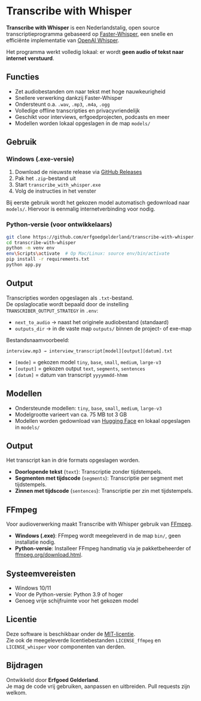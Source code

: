 # Transcribe with Whisper

**Transcribe with Whisper** is een Nederlandstalig, open source transcriptieprogramma gebaseerd op [Faster-Whisper](https://github.com/SYSTRAN/faster-whisper), een snelle en efficiënte implementatie van [OpenAI Whisper](https://github.com/openai/whisper).  

Het programma werkt volledig lokaal: er wordt **geen audio of tekst naar internet verstuurd**.

## Functies

- Zet audiobestanden om naar tekst met hoge nauwkeurigheid
- Snellere verwerking dankzij Faster-Whisper
- Ondersteunt o.a. `.wav`, `.mp3`, `.m4a`, `.ogg`
- Volledige offline transcripties en privacyvriendelijk
- Geschikt voor interviews, erfgoedprojecten, podcasts en meer
- Modellen worden lokaal opgeslagen in de map `models/`

## Gebruik

### Windows (.exe-versie)

1. Download de nieuwste release via [GitHub Releases](https://github.com/erfgoedgelderland/transcribe-with-whisper/releases)  
2. Pak het `.zip`-bestand uit  
3. Start `transcribe_with_whisper.exe`  
4. Volg de instructies in het venster  

Bij eerste gebruik wordt het gekozen model automatisch gedownload naar `models/`. Hiervoor is eenmalig internetverbinding voor nodig. 

### Python-versie (voor ontwikkelaars)

```bash
git clone https://github.com/erfgoedgelderland/transcribe-with-whisper.git
cd transcribe-with-whisper
python -m venv env
env\Scripts\activate  # Op Mac/Linux: source env/bin/activate
pip install -r requirements.txt
python app.py
```

## Output

Transcripties worden opgeslagen als `.txt`-bestand.  
De opslaglocatie wordt bepaald door de instelling `TRANSCRIBER_OUTPUT_STRATEGY` in `.env`:

- `next_to_audio` → naast het originele audiobestand (standaard)  
- `outputs_dir` → in de vaste map `outputs/` binnen de project- of exe-map  

Bestandsnaamvoorbeeld:

```
interview.mp3 → interview_transcript[model][output][datum].txt
```
- `[mode]` = gekozen model `tiny`, `base`, `small`, `medium`, `large-v3`
- `[output]` = gekozen output `text`, `segments`, `sentences`
- `[datum]` = datum van transcript `yyyymmdd-hhmm`

## Modellen

- Ondersteunde modellen: `tiny`, `base`, `small`, `medium`, `large-v3`
- Modelgrootte varieert van ca. 75 MB tot 3 GB
- Modellen worden gedownload van [Hugging Face](https://huggingface.co/Systran) en lokaal opgeslagen in `models/`

## Output

Het transcript kan in drie formats opgeslagen worden.
- **Doorlopende tekst** (`text`): Transcriptie zonder tijdstempels.
- **Segmenten met tijdscode** (`segments`): Transcriptie per segment met tijdstempels.
- **Zinnen met tijdscode** (`sentences`): Transcriptie per zin met tijdstempels.

## FFmpeg

Voor audioverwerking maakt Transcribe with Whisper gebruik van [FFmpeg](https://ffmpeg.org/).

- **Windows (.exe)**: FFmpeg wordt meegeleverd in de map `bin/`, geen installatie nodig.  
- **Python-versie**: Installeer FFmpeg handmatig via je pakketbeheerder of [ffmpeg.org/download.html](https://ffmpeg.org/download.html).

## Systeemvereisten

- Windows 10/11  
- Voor de Python-versie: Python 3.9 of hoger  
- Genoeg vrije schijfruimte voor het gekozen model

## Licentie

Deze software is beschikbaar onder de [MIT-licentie](LICENSE).  
Zie ook de meegeleverde licentiebestanden `LICENSE_ffmpeg` en `LICENSE_whisper` voor componenten van derden.

## Bijdragen

Ontwikkeld door **Erfgoed Gelderland**.  
Je mag de code vrij gebruiken, aanpassen en uitbreiden. Pull requests zijn welkom.
